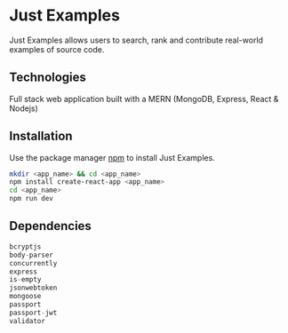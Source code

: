# Just Examples

Just Examples allows users to search, rank and contribute real-world examples of source code.

## Technologies
Full stack web application built with a MERN (MongoDB, Express, React & Nodejs)

## Installation

Use the package manager [npm](https://docs.npmjs.com/) to install Just Examples.

```bash
mkdir <app_name> && cd <app_name>
npm install create-react-app <app_name>
cd <app_name>
npm run dev
```

## Dependencies

```javascript
bcryptjs
body-parser
concurrently
express
is-empty
jsonwebtoken
mongoose
passport
passport-jwt
validator

```

